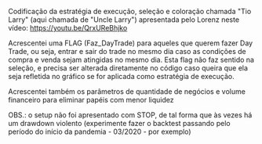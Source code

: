 Codificação da estratégia de execução, seleção e coloração
chamada "Tio Larry" (aqui chamada de "Uncle Larry") apresentada
pelo Lorenz neste vídeo: https://youtu.be/QrxUReBhjko
 
Acrescentei uma FLAG (Faz_DayTrade) para aqueles que querem
fazer Day Trade, ou seja, entrar e sair do trade no mesmo dia
caso as condições de compra e venda sejam atingidas no mesmo
dia. Esta flag não faz sentido na seleção, e precisa ser alterada
diretamente no código caso queira que ela seja refletida no gráfico
se for aplicada como estratégia de execução.

Acrescentei também os parâmetros de quantidade de negócios
e volume financeiro para eliminar papéis com menor liquidez

OBS.: o setup não foi apresentado com STOP, de tal forma que
às vezes há um drawdown violento (experimente fazer o backtest
passando pelo período do início da pandemia - 03/2020 - por exemplo)
